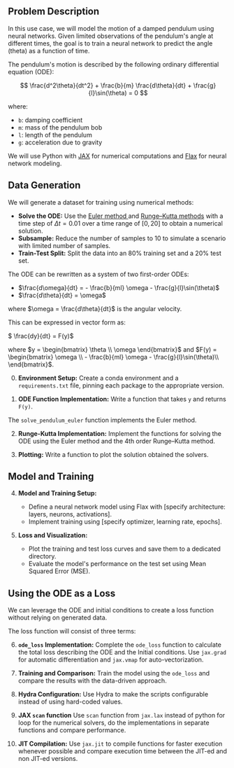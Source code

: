 ## Problem Description

In this use case, we will model the motion of a damped pendulum using neural networks. Given limited observations of the pendulum's angle at different times, the goal is to train a neural network to predict the angle (theta) as a function of time.

The pendulum's motion is described by the following ordinary differential equation (ODE):

$$
\frac{d^2\theta}{dt^2} + \frac{b}{m} \frac{d\theta}{dt} + \frac{g}{l}\sin(\theta) = 0
$$

where:
* `b`: damping coefficient
* `m`: mass of the pendulum bob
* `l`: length of the pendulum
* `g`: acceleration due to gravity

We will use Python with [JAX](https://jax.readthedocs.io) for numerical computations and [Flax](https://flax.readthedocs.io) for neural network modeling.

## Data Generation

We will generate a dataset for training using numerical methods:

* **Solve the ODE:** Use the [Euler method ](https://en.wikipedia.org/wiki/Euler_method) and [Runge–Kutta methods](https://en.wikipedia.org/wiki/Runge%E2%80%93Kutta_methods) with a time step of $\Delta t = 0.01$ over a time range of $[0, 20]$ to obtain a numerical solution.
* **Subsample:**  Reduce the number of samples to 10 to simulate a scenario with limited number of samples.
* **Train-Test Split:** Split the data into an 80% training set and a 20% test set.

The ODE can be rewritten as a system of two first-order ODEs:

* $\frac{d\omega}{dt} = - \frac{b}{ml} \omega - \frac{g}{l}\sin(\theta)$
* $\frac{d\theta}{dt} = \omega$

where $\omega = \frac{d\theta}{dt}$ is the angular velocity.

This can be expressed in vector form as:

$ \frac{dy}{dt} = F(y)$ 

where $y = \begin{bmatrix} \theta \\ \omega \end{bmatrix}$ and $F(y) = \begin{bmatrix} \omega  \\ - \frac{b}{ml} \omega - \frac{g}{l}\sin(\theta)\\  \end{bmatrix}$.

0. **Environment Setup:** Create a conda environment and a `requirements.txt` file, pinning each package to the appropriate version.

1. **ODE Function Implementation:** Write a function that takes `y` and returns `F(y)`.

The `solve_pendulum_euler` function implements the Euler method.

2. **Runge-Kutta Implementation:** Implement the functions for solving the ODE using the Euler method and the 4th order Runge–Kutta method.

3. **Plotting:** Write a function to plot the solution obtained the solvers.

## Model and Training

4. **Model and Training Setup:**  
   * Define a neural network model using Flax with [specify architecture: layers, neurons, activations].
   * Implement training using [specify optimizer, learning rate, epochs].

5. **Loss and Visualization:** 
   * Plot the training and test loss curves and save them to a dedicated directory.
   * Evaluate the model's performance on the test set using Mean Squared Error (MSE).

## Using the ODE as a Loss

We can leverage the ODE and initial conditions to create a loss function without relying on generated data.

The loss function will consist of three terms:

<!-- * **ODE Residual:** Minimize the squared residual of the ODE: $(\frac{d^2MLP(t)}{dt^2} + \frac{b}{ml} \frac{dMLP(t)}{dt} + \frac{g}{l}\sin(MLP(t)))^2$.
* **Initial Condition (Angle):** Minimize the squared error between the predicted initial angle and the true initial angle: $(MLP(t=0) - 2\pi/3)^2$.
* **Initial Condition (Angular Velocity):** Minimize the squared error between the predicted initial angular velocity and the true initial angular velocity: $(\frac{dMLP(t)}{dt}(0))^2$. -->

6. **`ode_loss` Implementation:** Complete the `ode_loss` function to calculate the total loss describing the ODE and the Initial conditions. Use `jax.grad` for automatic differentiation and `jax.vmap` for auto-vectorization.

7. **Training and Comparison:** Train the model using the `ode_loss` and compare the results with the data-driven approach.

8. **Hydra Configuration:** Use Hydra to make the scripts configurable instead of using hard-coded values.

9. **JAX `scan` function**   Use `scan` function from `jax.lax` instead of python for loop for the numerical solvers, do the implementations in separate functions and compare performance.

10. **JIT Compilation:** Use `jax.jit` to compile functions for faster execution whenever possible and compare execution time between the JIT-ed and non JIT-ed versions.

